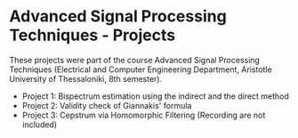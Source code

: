 # Advanced Signal Processing Techniques - Projects
These projects were part of the course Advanced Signal Processing Techniques (Electrical and Computer Engineering Department, Aristotle University of Thessaloniki, 8th semester).

* Project 1: Bispectrum estimation using the indirect and the direct method
* Project 2: Validity check of Giannakis' formula
* Project 3: Cepstrum via Homomorphic Filtering (Recording are not included)
